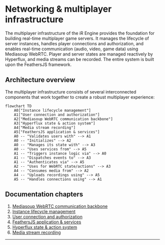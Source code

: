 # Networking & multiplayer infrastructure

The multiplayer infrastructure of the iR Engine provides the foundation for building real-time multiplayer game servers. It manages the lifecycle of server instances, handles player connections and authorization, and enables real-time communication (audio, video, game data) using Mediasoup WebRTC. Player and server states are managed reactively by Hyperflux, and media streams can be recorded. The entire system is built upon the FeathersJS framework.

## Architecture overview

The multiplayer infrastructure consists of several interconnected components that work together to create a robust multiplayer experience:

```mermaid
flowchart TD
    A0["Instance lifecycle management"]
    A1["User connection and authorization"]
    A2["Mediasoup WebRTC communication backbone"]
    A3["Hyperflux state & action system"]
    A4["Media stream recording"]
    A5["FeathersJS application & services"]
    A0 -- "Validates users with" --> A1
    A0 -- "Initializes" --> A2
    A0 -- "Manages its state with" --> A3
    A0 -- "Uses services from" --> A5
    A1 -- "Triggers instance logic via" --> A0
    A1 -- "Dispatches events to" --> A3
    A1 -- "Authenticates via" --> A5
    A2 -- "Uses for WebRTC state/actions" --> A3
    A4 -- "Consumes media from" --> A2
    A4 -- "Uploads recordings using" --> A5
    A5 -- "Handles connections using" --> A1
```

## Documentation chapters

1. [Mediasoup WebRTC communication backbone](01_mediasoup_webrtc_communication_backbone_.md)
2. [Instance lifecycle management](02_instance_lifecycle_management_.md)
3. [User connection and authorization](03_user_connection_and_authorization_.md)
4. [FeathersJS application & services](04_feathersjs_application___services_.md)
5. [Hyperflux state & action system](05_hyperflux_state___action_system_.md)
6. [Media stream recording](06_media_stream_recording_.md)

---


